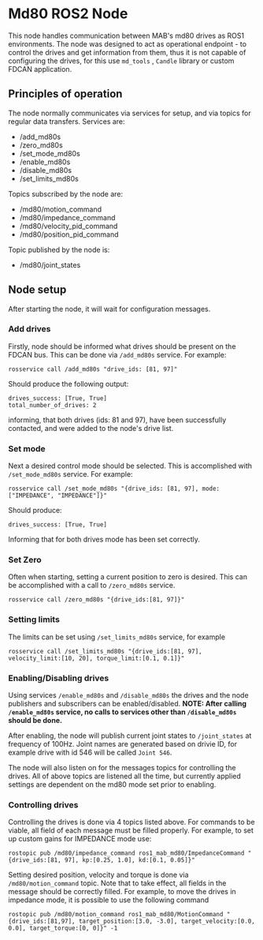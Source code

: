 # Md80 ROS2 Node

This node handles communication between MAB's md80 drives as ROS1 environments. The node was designed to act as 
operational endpoint - to control the drives and get information from them, thus it is not capable of configuring the drives, 
for this use `md_tools` , `Candle` library or custom FDCAN application.

## Principles of operation

The node normally communicates via services for setup, and via topics for regular data transfers.
Services are: 
- /add_md80s
- /zero_md80s
- /set_mode_md80s
- /enable_md80s
- /disable_md80s
- /set_limits_md80s

Topics subscribed by the node are:
- /md80/motion_command
- /md80/impedance_command
- /md80/velocity_pid_command
- /md80/position_pid_command

Topic published by the node is:
- /md80/joint_states

## Node setup
After starting the node, it will wait for configuration messages.

### Add drives
Firstly, node should be informed what drives should be present on the FDCAN bus. This can be done via `/add_md80s` service.
For example:
```
rosservice call /add_md80s "drive_ids: [81, 97]"
```
Should produce the following output:
```
drives_success: [True, True]
total_number_of_drives: 2
```
informing, that both drives (ids: 81 and 97), have been successfully contacted, and were added to the node's drive list.

### Set mode
Next a desired control mode should be selected. This is accomplished with `/set_mode_md80s` service.
For example:
```
rosservice call /set_mode_md80s "{drive_ids: [81, 97], mode:["IMPEDANCE", "IMPEDANCE"]}"
```
Should produce:
```
drives_success: [True, True]
```
Informing that for both drives mode has been set correctly.

### Set Zero 
Often when starting, setting a current position to zero is desired. This can be accomplished with a call to `/zero_md80s` service.
```
rosservice call /zero_md80s "{drive_ids:[81, 97]}"
```

### Setting limits
The limits can be set using `/set_limits_md80s` service, for example 
```
rosservice call /set_limits_md80s "{drive_ids:[81, 97], velocity_limit:[10, 20], torque_limit:[0.1, 0.1]}"
```

### Enabling/Disabling drives
Using services `/enable_md80s` and `/disable_md80s` the drives and the node publishers and subscribers can be enabled/disabled.
**NOTE: After calling `/enable_md80s` service, no calls to services other than `/disable_md80s` should be done.**

After enabling, the node will publish current joint states to `/joint_states` at frequency of 100Hz. Joint names are generated based on drivie ID, for example drive with id 546 will be called `Joint 546`.

The node will also listen on for the messages topics for controlling the drives. All of above topics are listened all the time, but currently applied settings are dependent on the md80 mode set prior to enabling.

### Controlling drives
Controlling the drives is done via 4 topics listed above. For commands to be viable, all field of each message must be filled properly. For example, to set up custom gains for IMPEDANCE mode use:
```
rostopic pub /md80/impedance_command ros1_mab_md80/ImpedanceCommand "{drive_ids:[81, 97], kp:[0.25, 1.0], kd:[0.1, 0.05]}"
```

Setting desired position, velocity and torque is done via `/md80/motion_command` topic. Note that to take effect, all fields in the message should be correctly filled. For example, to move the drives in impedance mode, it is possible to use the following command
```
rostopic pub /md80/motion_command ros1_mab_md80/MotionCommand "{drive_ids:[81,97], target_position:[3.0, -3.0], target_velocity:[0.0, 0.0], target_torque:[0, 0]}" -1
```
